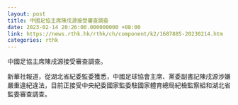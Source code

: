 ```yaml
---
layout: post
title: 中國足協主席陳戌源接受審查調查
date: 2023-02-14 20:26:00.000000000 +08:00
link: https://news.rthk.hk/rthk/ch/component/k2/1687885-20230214.htm
categories: rthk
---
```


中國足協主席陳戌源接受審查調查。

新華社報道，從湖北省紀委監委獲悉，中國足球協會主席、黨委副書記陳戌源涉嫌嚴重違紀違法，目前正接受中央紀委國家監委駐國家體育總局紀檢監察組和湖北省監委審查調查。
